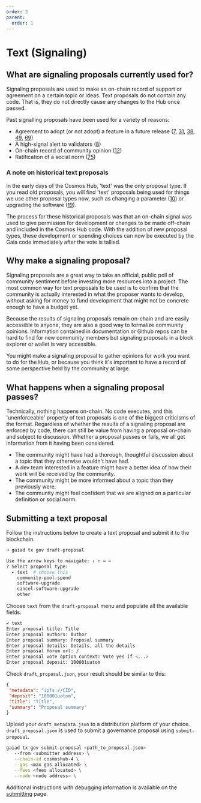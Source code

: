 ```yaml
---
order: 2
parent:
  order: 1
---
```


# Text (Signaling)

## What are signaling proposals currently used for?
Signaling proposals are used to make an on-chain record of support or agreement on a certain topic or ideas. Text proposals do not contain any code. That is, they do not directly cause any changes to the Hub once passed.

Past signalling proposals have been used for a variety of reasons:
* Agreement to adopt (or not adopt) a feature in a future release ([7](https://www.mintscan.io/cosmos/proposals/7), [31](https://www.mintscan.io/cosmos/proposals/31),  [38](https://www.mintscan.io/cosmos/proposals/38), [49](https://www.mintscan.io/cosmos/proposals/49), [69](https://www.mintscan.io/cosmos/proposals/69))
* A high-signal alert to validators ([8](https://www.mintscan.io/cosmos/proposals/8))
* On-chain record of community opinion ([12](https://www.mintscan.io/cosmos/proposals/12))
* Ratification of a social norm ([75](https://www.mintscan.io/cosmos/proposals/75))

### A note on historical text proposals
In the early days of the Cosmos Hub, 'text' was the only proposal type. If you read old proposals, you will find 'text' proposals being used for things we use other proposal types now, such as changing a parameter ([10](https://www.mintscan.io/cosmos/proposals/10)) or upgrading the software ([19](https://www.mintscan.io/cosmos/proposals/19)).

The process for these historical proposals was that an on-chain signal was used to give permission for development or changes to be made off-chain and included in the Cosmos Hub code. With the addition of new proposal types, these development or spending choices can now be executed by the Gaia code immediately after the vote is tallied.

## Why make a signaling proposal?
Signaling proposals are a great way to take an official, public poll of community sentiment before investing more resources into a project. The most common way for text proposals to be used is to confirm that the community is actually interested in what the proposer wants to develop, without asking for money to fund development that might not be concrete enough to have a budget yet. 

Because the results of signaling proposals remain on-chain and are easily accessible to anyone, they are also a good way to formalize community opinions. Information contained in documentation or Github repos can be hard to find for new community members but signaling proposals in a block explorer or wallet is very accessible. 

You might make a signaling proposal to gather opinions for work you want to do for the Hub, or because you think it's important to have a record of some perspective held by the community at large. 

## What happens when a signaling proposal passes?
Technically, nothing happens on-chain. No code executes, and this 'unenforceable' property of text proposals is one of the biggest criticisms of the format. Regardless of whether the results of a signaling proposal are enforced by code, there can still be value from having a proposal on-chain and subject to discussion. Whether a proposal passes or fails, we all get information from it having been considered.

* The community might have had a thorough, thoughtful discussion about a topic that they otherwise wouldn't have had.
* A dev team interested in a feature might have a better idea of how their work will be received by the community.
* The community might be more informed about a topic than they previously were.
* The community might feel confident that we are aligned on a particular definition or social norm. 

## Submitting a text proposal

Follow the instructions below to create a text proposal and submit it to the blockchain.

```sh
➜ gaiad tx gov draft-proposal

Use the arrow keys to navigate: ↓ ↑ → ←
? Select proposal type:
  ▸ text  # choose this
    community-pool-spend
    software-upgrade
    cancel-software-upgrade
    other
```

Choose `text` from the `draft-proposal` menu and populate all the available fields.
```sh
✔ text
Enter proposal title: Title
Enter proposal authors: Author
Enter proposal summary: Proposal summary
Enter proposal details: Details, all the details
Enter proposal forum url: /
Enter proposal vote option context: Vote yes if <...>
Enter proposal deposit: 100001uatom
```

Check `draft_proposal.json`, your result should be similar to this:
```json
{
 "metadata": "ipfs://CID",
 "deposit": "100001uatom",
 "title": "Title",
 "summary": "Proposal summary"
}
```

Upload your `draft_metadata.json` to a distribution platform of your choice. `draft_proposal.json` is used to submit a governance proposal using `submit-proposal`.

```sh
gaiad tx gov submit-proposal <path_to_proposal.json>
   --from <submitter address> \
   --chain-id cosmoshub-4 \
   --gas <max gas allocated> \
   --fees <fees allocated> \
   --node <node address> \
```

Additional instructions with debugging information is available on the [submitting](../submitting.md) page.
